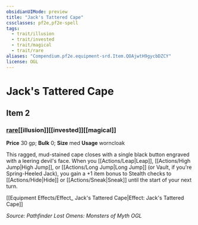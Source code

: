 ```yaml
---
obsidianUIMode: preview
title: "Jack's Tattered Cape"
cssclasses: pf2e,pf2e-spell
tags:
  - trait/illusion
  - trait/invested
  - trait/magical
  - trait/rare
aliases: "Compendium.pf2e.equipment-srd.Item.QOAjwtH9gycbDZCY"
license: OGL
---
```

# Jack's Tattered Cape
## Item 2
### [rare](rare "Rare Rarity Trait")[[illusion]][[invested]][[magical]]


**Price** 30 gp; 
**Bulk** 0; **Size** med
**Usage** worncloak

This ragged, mud-stained cape closes with a single black button engraved with a leering devil's face. When you [[Actions/Leap|Leap]], [[Actions/High Jump|High Jump]], or [[Actions/Long Jump|Long Jump]] (or Vault, if you're Spring-Heeled Jack), you gain a +1 item bonus to Stealth checks to [[Actions/Hide|Hide]] or [[Actions/Sneak|Sneak]] until the start of your next turn.

[[Equipment Effects/Effect_ Jack's Tattered Cape|Effect: Jack's Tattered Cape]]

*Source: Pathfinder Lost Omens: Monsters of Myth*
*OGL*